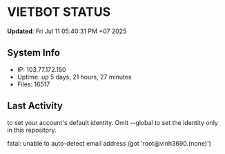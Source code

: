 # VIETBOT STATUS
**Updated**: Fri Jul 11 05:40:31 PM +07 2025

## System Info
- IP: 103.77.172.150
- Uptime: up 5 days, 21 hours, 27 minutes
- Files: 16517

## Last Activity

to set your account's default identity.
Omit --global to set the identity only in this repository.

fatal: unable to auto-detect email address (got 'root@vinh3690.(none)')
